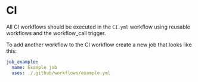 # CI

All CI workflows should be executed in the `CI.yml` workflow using reusable workflows and the workflow_call trigger.

To add another workflow to the CI workflow create a new job that looks like this:

```yml
job_example:
  name: Example job
  uses: ./.github/workflows/example.yml
```
